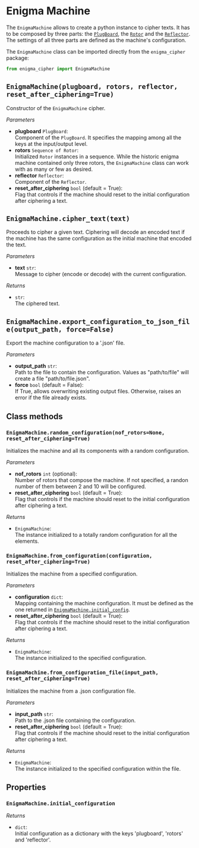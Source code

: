# Enigma Machine

The `EnigmaMachine` allows to create a python instance to cipher texts.
It has to be composed by three parts: the [`PlugBoard`](plug_board.md), the [`Rotor`](rotor.md) and the [`Reflector`](reflector.md).
The settings of all three parts are defined as the machine's configuration.

The `EnigmaMachine` class can be imported directly from the `enigma_cipher` package:

```python
from enigma_cipher import EnigmaMachine
```

## `EnigmaMachine(plugboard, rotors, reflector, reset_after_ciphering=True)`

Constructor of the `EnigmaMachine` cipher.

_Parameters_

- **plugboard** `PlugBoard`:<br/>Component of the `PlugBoard`. It specifies the mapping among all the keys at the input/output level.
- **rotors** `Sequence of Rotor`:<br/>Initialized `Rotor` instances in a sequence. While the historic enigma machine contained only three rotors, the `EnigmaMachine` class can work with as many or few as desired.
- **reflector** `Reflector`:<br/>Component of the `Reflector`.
- **reset_after_ciphering** `bool` (default = True):<br/>Flag that controls if the machine should reset to the initial configuration after ciphering a text.

## `EnigmaMachine.cipher_text(text)`

Proceeds to cipher a given text.
Ciphering will decode an encoded text if the machine has the same configuration as the initial machine that encoded the text.

_Parameters_

- **text** `str`:<br/> Message to cipher (encode or decode) with the current configuration.

_Returns_

- `str`:<br/>The ciphered text.

## `EnigmaMachine.export_configuration_to_json_file(output_path, force=False)`

Export the machine configuration to a '.json' file.

_Parameters_

- **output_path** `str`:<br/>Path to the file to contain the configuration. Values as "path/to/file" will create a file "path/to/file.json".
- **force** `bool` (default = False):<br/>If True, allows overwriting existing output files. Otherwise, raises an error if the file already exists.

## Class methods

### `EnigmaMachine.random_configuration(nof_rotors=None, reset_after_ciphering=True)`

Initializes the machine and all its components with a random configuration.

_Parameters_

- **nof_rotors** `int` (optional):<br/>Number of rotors that compose the machine. If not specified, a randon number of them between 2 and 10 will be configured.
- **reset_after_ciphering** `bool` (default = True):<br/>Flag that controls if the machine should reset to the initial configuration after ciphering a text.

_Returns_

- `EnigmaMachine`:<br/>The instance initialized to a totally random configuration for all the elements.

### `EnigmaMachine.from_configuration(configuration, reset_after_ciphering=True)`

Initializes the machine from a specified configuration.

_Parameters_

- **configuration** `dict`:<br/>Mapping containing the machine configuration. It must be defined as the one returned in [`EnigmaMachine.initial_config`](#enigmamachineinitialconfiguration).
- **reset_after_ciphering** `bool` (default = True):<br/>Flag that controls if the machine should reset to the initial configuration after ciphering a text.

_Returns_

- `EnigmaMachine`:<br/>The instance initialized to the specified configuration.

### `EnigmaMachine.from_configuration_file(input_path, reset_after_ciphering=True)`

Initializes the machine from a .json configuration file.

_Parameters_

- **input_path** `str`:<br/>Path to the .json file containing the configuration.
- **reset_after_ciphering** `bool` (default = True):<br/>Flag that controls if the machine should reset to the initial configuration after ciphering a text.

_Returns_

- `EnigmaMachine`:<br/>The instance initialized to the specified configuration within the file.

## Properties

### `EnigmaMachine.initial_configuration`

_Returns_

- `dict`:<br/>Initial configuration as a dictionary with the keys 'plugboard', 'rotors' and 'reflector'.
